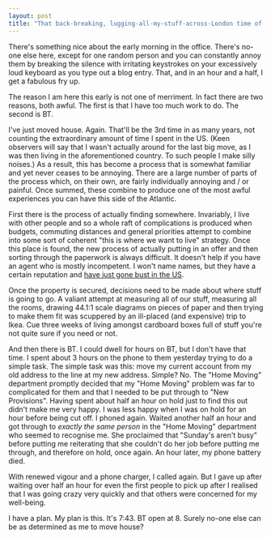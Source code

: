 ```yaml
---
layout: post
title: "That back-breaking, lugging-all-my-stuff-across-London time of year again"
---
```

There's something nice about the early morning in the office. There's no-one
else here, except for one random person and you can constantly annoy them by
breaking the silence with irritating keystrokes on your excessively loud
keyboard as you type out a blog entry. That, and in an hour and a half, I get
a fabulous fry up.

The reason I am here this early is not one of merriment. In fact there are two
reasons, both awful. The first is that I have too much work to do. The second
is BT.

I've just moved house. Again. That'll be the 3rd time in as many years, not
counting the extraordinary amount of time I spent in the US. (Keen observers
will say that I wasn't actually around for the last big move, as I was then
living in the aforementioned country. To such people I make silly noises.) As
a result, this has become a process that is somewhat familiar and yet never
ceases to be annoying. There are a large number of parts of the process which,
on their own, are fairly individually annoying and / or painful. Once summed,
these combine to produce one of the most awful experiences you can have this
side of the Atlantic.

First there is the process of actually finding somewhere. Invariably, I live
with other people and so a whole raft of complications is produced when
budgets, commuting distances and general priorities attempt to combine into
some sort of coherent "this is where we want to live" strategy. Once this
place is found, the new process of actually putting in an offer and then
sorting through the paperwork is always difficult. It doesn't help if you have
an agent who is mostly incompetent. I won't name names, but they have a
certain reputation and [have just gone bust in the US][1].

Once the property is secured, decisions need to be made about where stuff is
going to go. A valiant attempt at measuring all of our stuff, measuring all
the rooms, drawing 44.1:1 scale diagrams on pieces of paper and then trying to
make them fit was scuppered by an ill-placed (and expensive) trip to Ikea. Cue
three weeks of living amongst cardboard boxes full of stuff you're not quite
sure if you need or not.

And then there is BT. I could dwell for hours on BT, but I don't have that
time. I spent about 3 hours on the phone to them yesterday trying to do a
simple task. The simple task was this: move my current account from my old
address to the line at my new address. Simple? No. The "Home Moving"
department promptly decided that my "Home Moving" problem was far to
complicated for them and that I needed to be put through to "New Provisions".
Having spent about half an hour on hold just to find this out didn't make me
very happy. I was less happy when I was on hold for an hour before being cut
off. I phoned again. Waited another half an hour and got through to _exactly
the same person_ in the "Home Moving" department who seemed to recognise me.
She proclaimed that "Sunday's aren't busy" before putting me reiterating that
she couldn't do her job before putting me through, and therefore on hold, once
again. An hour later, my phone battery died.

With renewed vigour and a phone charger, I called again. But I gave up after
waiting over half an hour for even the first people to pick up after I
realised that I was going crazy very quickly and that others were concerned
for my well-being.

I have a plan. My plan is this. It's 7:43. BT open at 8. Surely no-one else
can be as determined as me to move house?

   [1]: http://www.reuters.com/article/bondsNews/idUSN2740383220070927
